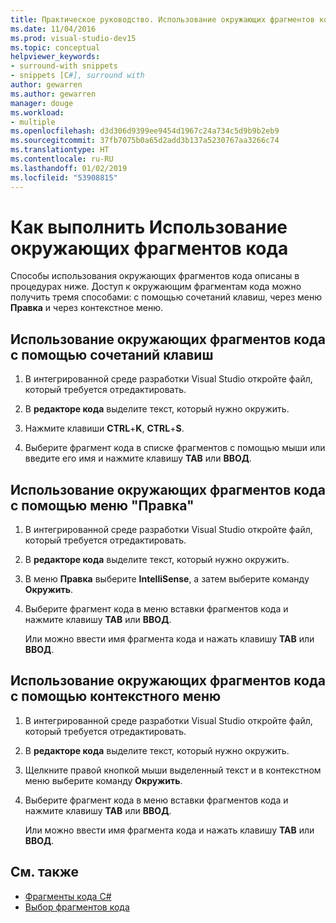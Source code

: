 ```yaml
---
title: Практическое руководство. Использование окружающих фрагментов кода | Документы Майкрософт
ms.date: 11/04/2016
ms.prod: visual-studio-dev15
ms.topic: conceptual
helpviewer_keywords:
- surround-with snippets
- snippets [C#], surround with
author: gewarren
ms.author: gewarren
manager: douge
ms.workload:
- multiple
ms.openlocfilehash: d3d306d9399ee9454d1967c24a734c5d9b9b2eb9
ms.sourcegitcommit: 37fb7075b0a65d2add3b137a5230767aa3266c74
ms.translationtype: HT
ms.contentlocale: ru-RU
ms.lasthandoff: 01/02/2019
ms.locfileid: "53908815"
---
```

# <a name="how-to-use-surround-with-code-snippets"></a>Как выполнить Использование окружающих фрагментов кода

Способы использования окружающих фрагментов кода описаны в процедурах ниже. Доступ к окружающим фрагментам кода можно получить тремя способами: с помощью сочетаний клавиш, через меню **Правка** и через контекстное меню.

## <a name="to-use-surround-with-code-snippets-through-keyboard-shortcut"></a>Использование окружающих фрагментов кода с помощью сочетаний клавиш

1. В интегрированной среде разработки Visual Studio откройте файл, который требуется отредактировать.

1. В **редакторе кода** выделите текст, который нужно окружить.

1. Нажмите клавиши **CTRL**+**K**, **CTRL**+**S**.

1. Выберите фрагмент кода в списке фрагментов с помощью мыши или введите его имя и нажмите клавишу **TAB** или **ВВОД**.

## <a name="to-use-surround-with-code-snippets-through-the-edit-menu"></a>Использование окружающих фрагментов кода с помощью меню "Правка"

1. В интегрированной среде разработки Visual Studio откройте файл, который требуется отредактировать.

1. В **редакторе кода** выделите текст, который нужно окружить.

1. В меню **Правка** выберите **IntelliSense**, а затем выберите команду **Окружить**.

1. Выберите фрагмент кода в меню вставки фрагментов кода и нажмите клавишу **TAB** или **ВВОД**.

     Или можно ввести имя фрагмента кода и нажать клавишу **TAB** или **ВВОД**.

## <a name="to-use-surround-with-code-snippets-through-the-context-menu"></a>Использование окружающих фрагментов кода с помощью контекстного меню

1. В интегрированной среде разработки Visual Studio откройте файл, который требуется отредактировать.

1. В **редакторе кода** выделите текст, который нужно окружить.

1. Щелкните правой кнопкой мыши выделенный текст и в контекстном меню выберите команду **Окружить**.

1. Выберите фрагмент кода в меню вставки фрагментов кода и нажмите клавишу **TAB** или **ВВОД**.

     Или можно ввести имя фрагмента кода и нажать клавишу **TAB** или **ВВОД**.

## <a name="see-also"></a>См. также

- [Фрагменты кода C#](../ide/visual-csharp-code-snippets.md)
- [Выбор фрагментов кода](../ide/reference/code-snippet-picker.md)